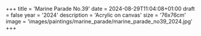 +++
title = 'Marine Parade No.39'
date = 2024-08-29T11:04:08+01:00
draft = false
year = '2024'
description = 'Acrylic on canvas'
size = '76x76cm'
image = 'images/paintings/marine_parade/marine_parade_no39_2024.jpg'
+++
